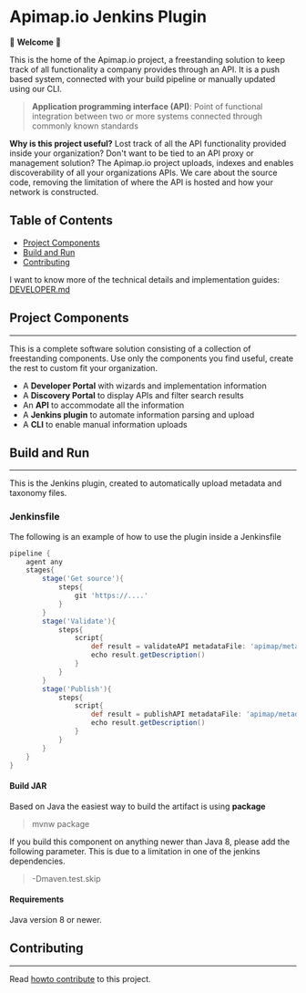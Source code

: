 Apimap.io Jenkins Plugin
===

🎉 **Welcome** 🎉

This is the home of the Apimap.io project, a freestanding solution to keep track of all functionality a company
provides through an API. It is a push based system, connected with your build pipeline or manually updated using our CLI.

> **Application programming interface (API)**: Point of functional integration between two or more systems connected
> through commonly known standards

**Why is this project useful?** Lost track of all the API functionality provided inside your organization? Don't want
to be tied to an API proxy or management solution? The Apimap.io project uploads, indexes and enables discoverability of all
your organizations APIs. We care about the source code, removing the limitation of where the API is hosted and how your
network is constructed.


## Table of Contents

* [Project Components](#project-components)
* [Build and Run](#build-and-run)
* [Contributing](#contributing)

I want to know more of the technical details and implementation guides: [DEVELOPER.md](DEVELOPER.md)

## Project Components
___
This is a complete software solution consisting of a collection of freestanding components. Use only the components you
find useful, create the rest to custom fit your organization.

- A **Developer Portal** with wizards and implementation information
- A **Discovery Portal** to display APIs and filter search results
- An **API** to accommodate all the information
- A **Jenkins plugin** to automate information parsing and upload
- A **CLI** to enable manual information uploads

## Build and Run
___

This is the Jenkins plugin, created to automatically upload metadata and taxonomy files.


### Jenkinsfile

The following is an example of how to use the plugin inside a Jenkinsfile

```groovy
pipeline {
    agent any
    stages{
        stage('Get source'){
            steps{
                git 'https://....'
            }
        }
        stage('Validate'){
            steps{
                script{
                    def result = validateAPI metadataFile: 'apimap/metadata.apimap', taxonomyFile: 'apimap/taxonomy.apimap'
                    echo result.getDescription()
                }
            }
        }
        stage('Publish'){
            steps{
                script{
                    def result = publishAPI metadataFile: 'apimap/metadata.apimap', taxonomyFile: 'apimap/taxonomy.apimap'
                    echo result.getDescription()
                }
            }
        }
    }
}
```

#### Build JAR

Based on Java the easiest way to build the artifact is using **package**

> mvnw package

If you build this component on anything newer than Java 8, please add the following parameter. This is due to a limitation in one of the jenkins dependencies.

> -Dmaven.test.skip

#### Requirements

Java version 8 or newer.


## Contributing
___

Read [howto contribute](CONTRIBUTING.md) to this project.